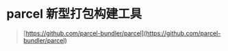 # parcel 新型打包构建工具

> [https://github.com/parcel-bundler/parcel](https://github.com/parcel-bundler/parcel)